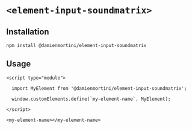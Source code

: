 # `<element-input-soundmatrix>`

## Installation

```
npm install @damienmortini/element-input-soundmatrix
```

## Usage
```
<script type="module">

  import MyElement from '@damienmortini/element-input-soundmatrix';

  window.customElements.define(`my-element-name`, MyElement);

</script>

<my-element-name></my-element-name>
```
